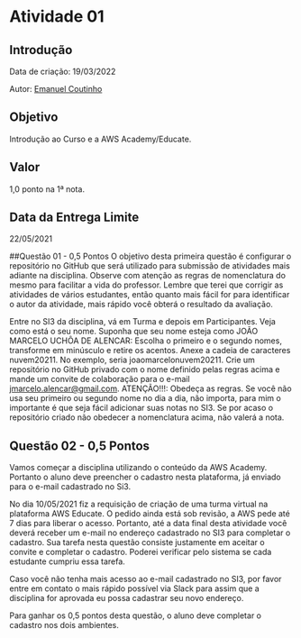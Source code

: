 # Atividade 01

## Introdução

Data de criação: 19/03/2022

Autor: [Emanuel Coutinho](https://github.com/emanuelcoutinho)

## Objetivo
Introdução ao Curso e a AWS Academy/Educate.

## Valor
1,0 ponto na 1ª nota.

## Data da Entrega Limite
22/05/2021

##Questão 01 - 0,5 Pontos
O objetivo desta primeira questão é configurar o repositório no GitHub que será utilizado para submissão de atividades mais adiante na disciplina. Observe com atenção as regras de nomenclatura do mesmo para facilitar a vida do professor. Lembre que terei que corrigir as atividades de vários estudantes, então quanto mais fácil for para identificar o autor da atividade, mais rápido você obterá o resultado da avaliação.

 Entre no SI3 da disciplina, vá em Turma e depois em Participantes. Veja como está o seu nome.
 Suponha que seu nome esteja como JOÃO MARCELO UCHÔA DE ALENCAR:
 Escolha o primeiro e o segundo nomes, transforme em minúsculo e retire os acentos.
 Anexe a cadeia de caracteres nuvem20211.
 No exemplo, seria joaomarcelonuvem20211.
 Crie um repositório no GitHub privado com o nome definido pelas regras acima e mande um convite de colaboração para o e-mail jmarcelo.alencar@gmail.com.
 ATENÇÃO!!!: Obedeça as regras. Se você não usa seu primeiro ou segundo nome no dia a dia, não importa, para mim o importante é que seja fácil adicionar suas notas no SI3.
Se por acaso o repositório criado não obedecer a nomenclatura acima, não valerá a nota.

## Questão 02 - 0,5 Pontos
Vamos começar a disciplina utilizando o conteúdo da AWS Academy. Portanto o aluno deve preencher o cadastro nesta plataforma, já enviado para o e-mail cadastrado no Si3.

No dia 10/05/2021 fiz a requisição de criação de uma turma virtual na plataforma AWS Educate. O pedido ainda está sob revisão, a AWS pede até 7 dias para liberar o acesso. Portanto, até a data final desta atividade você deverá receber um e-mail no endereço cadastrado no SI3 para completar o cadastro. Sua tarefa nesta questão consiste justamente em aceitar o convite e completar o cadastro. Poderei verificar pelo sistema se cada estudante cumpriu essa tarefa.

Caso você não tenha mais acesso ao e-mail cadastrado no SI3, por favor entre em contato o mais rápido possível via Slack para assim que a disciplina for aprovada eu possa cadastrar seu novo endereço.

Para ganhar os 0,5 pontos desta questão, o aluno deve completar o cadastro nos dois ambientes.


